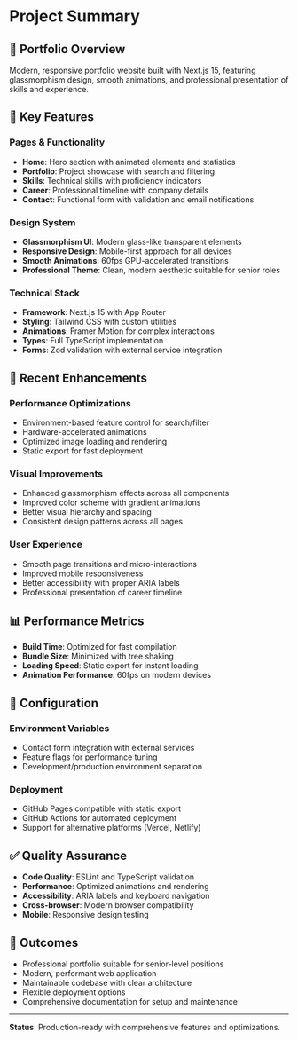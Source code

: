 # Project Summary

## 🎯 Portfolio Overview

Modern, responsive portfolio website built with Next.js 15, featuring glassmorphism design, smooth animations, and professional presentation of skills and experience.

## 🚀 Key Features

### Pages & Functionality
- **Home**: Hero section with animated elements and statistics
- **Portfolio**: Project showcase with search and filtering
- **Skills**: Technical skills with proficiency indicators
- **Career**: Professional timeline with company details
- **Contact**: Functional form with validation and email notifications

### Design System
- **Glassmorphism UI**: Modern glass-like transparent elements
- **Responsive Design**: Mobile-first approach for all devices
- **Smooth Animations**: 60fps GPU-accelerated transitions
- **Professional Theme**: Clean, modern aesthetic suitable for senior roles

### Technical Stack
- **Framework**: Next.js 15 with App Router
- **Styling**: Tailwind CSS with custom utilities
- **Animations**: Framer Motion for complex interactions
- **Types**: Full TypeScript implementation
- **Forms**: Zod validation with external service integration

## 🎨 Recent Enhancements

### Performance Optimizations
- Environment-based feature control for search/filter
- Hardware-accelerated animations
- Optimized image loading and rendering
- Static export for fast deployment

### Visual Improvements
- Enhanced glassmorphism effects across all components
- Improved color scheme with gradient animations
- Better visual hierarchy and spacing
- Consistent design patterns across all pages

### User Experience
- Smooth page transitions and micro-interactions
- Improved mobile responsiveness
- Better accessibility with proper ARIA labels
- Professional presentation of career timeline

## 📊 Performance Metrics

- **Build Time**: Optimized for fast compilation
- **Bundle Size**: Minimized with tree shaking
- **Loading Speed**: Static export for instant loading
- **Animation Performance**: 60fps on modern devices

## 🔧 Configuration

### Environment Variables
- Contact form integration with external services
- Feature flags for performance tuning
- Development/production environment separation

### Deployment
- GitHub Pages compatible with static export
- GitHub Actions for automated deployment
- Support for alternative platforms (Vercel, Netlify)

## ✅ Quality Assurance

- **Code Quality**: ESLint and TypeScript validation
- **Performance**: Optimized animations and rendering
- **Accessibility**: ARIA labels and keyboard navigation
- **Cross-browser**: Modern browser compatibility
- **Mobile**: Responsive design testing

## 🎯 Outcomes

- Professional portfolio suitable for senior-level positions
- Modern, performant web application
- Maintainable codebase with clear architecture
- Flexible deployment options
- Comprehensive documentation for setup and maintenance

---

**Status**: Production-ready with comprehensive features and optimizations. 